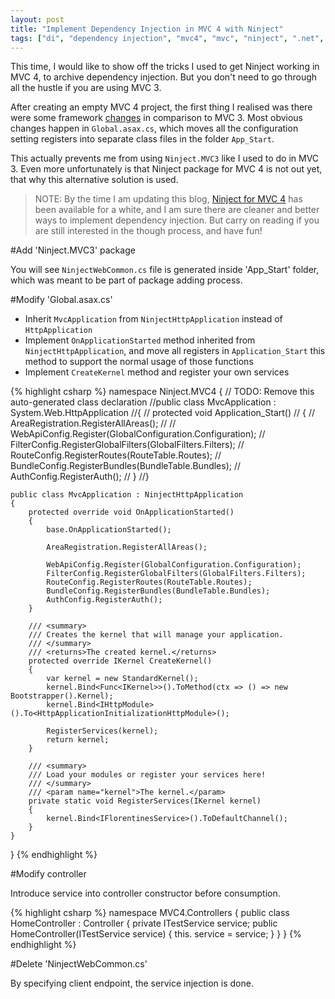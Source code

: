 ```yaml
---
layout: post
title: "Implement Dependency Injection in MVC 4 with Ninject"
tags: ["di", "dependency injection", "mvc4", "mvc", "ninject", ".net", "asp.net"]
---
```


<div class="message">
This time, I would like to show off the tricks I used to get Ninject working in MVC 4, to archive dependency injection. But you don't need to go through all the hustle if you are using MVC 3.
</div>

After creating an empty MVC 4 project, the first thing I realised was there were some framework [changes](http://www.asp.net/mvc/tutorials/hands-on-labs/whats-new-in-aspnet-mvc-4) in comparison to MVC 3. Most obvious changes happen in `Global.asax.cs`, which moves all the configuration setting registers into separate class files in the folder `App_Start`.

This actually prevents me from using `Ninject.MVC3` like I used to do in MVC 3. Even more unfortunately is that Ninject package for MVC 4 is not out yet, that why this alternative solution is used.


> NOTE: By the time I am updating this blog, [Ninject for MVC 4](https://www.nuget.org/packages/Ninject.MVC4/) has been available for a white, and I am sure there are cleaner and better ways to implement dependency injection. But carry on reading if you are still interested in the though process, and have fun!


#Add 'Ninject.MVC3' package

You will see `NinjectWebCommon.cs` file is generated inside 'App_Start' folder, which was meant to be part of package adding process.

#Modify 'Global.asax.cs'

- Inherit `MvcApplication` from `NinjectHttpApplication` instead of `HttpApplication`
- Implement `OnApplicationStarted` method inherited from `NinjectHttpApplication`, and move all registers in `Application_Start` this method to support the normal usage of those functions
- Implement `CreateKernel` method and register your own services

{% highlight csharp %}
namespace Ninject.MVC4
{
    // TODO: Remove this auto-generated class declaration
    //public class MvcApplication : System.Web.HttpApplication
    //{
    //    protected void Application_Start()
    //    {
    //        AreaRegistration.RegisterAllAreas();
    //
    //        WebApiConfig.Register(GlobalConfiguration.Configuration);
    //        FilterConfig.RegisterGlobalFilters(GlobalFilters.Filters);
    //        RouteConfig.RegisterRoutes(RouteTable.Routes);
    //        BundleConfig.RegisterBundles(BundleTable.Bundles);
    //        AuthConfig.RegisterAuth();
    //    }
    //}

    public class MvcApplication : NinjectHttpApplication
    {
        protected override void OnApplicationStarted()
        {
            base.OnApplicationStarted();

            AreaRegistration.RegisterAllAreas();

            WebApiConfig.Register(GlobalConfiguration.Configuration);
            FilterConfig.RegisterGlobalFilters(GlobalFilters.Filters);
            RouteConfig.RegisterRoutes(RouteTable.Routes);
            BundleConfig.RegisterBundles(BundleTable.Bundles);
            AuthConfig.RegisterAuth();
        }

        /// <summary>
        /// Creates the kernel that will manage your application.
        /// </summary>
        /// <returns>The created kernel.</returns>
        protected override IKernel CreateKernel()
        {
            var kernel = new StandardKernel();
            kernel.Bind<Func<IKernel>>().ToMethod(ctx => () => new Bootstrapper().Kernel);
            kernel.Bind<IHttpModule>().To<HttpApplicationInitializationHttpModule>();

            RegisterServices(kernel);
            return kernel;
        }

        /// <summary>
        /// Load your modules or register your services here!
        /// </summary>
        /// <param name="kernel">The kernel.</param>
        private static void RegisterServices(IKernel kernel)
        {
            kernel.Bind<IFlorentinesService>().ToDefaultChannel();
        }
    }
}
{% endhighlight %}

#Modify controller

Introduce service into controller constructor before consumption.

{% highlight csharp %}
namespace MVC4.Controllers
{
    public class HomeController : Controller
    {
        private ITestService service;
        public HomeController(ITestService service)
        {
            this. service = service;
        }
    }
}
{% endhighlight %}

#Delete 'NinjectWebCommon.cs'

By specifying client endpoint, the service injection is done.
